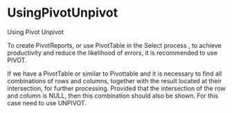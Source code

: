 # UsingPivotUnpivot
Using Pivot Unpivot

To create PivotReports, or use PivotTable in the Select process
 , to achieve productivity and reduce the likelihood of errors, it is recommended to use PIVOT.
 
If we have a PivotTable or similar to Pivottable and it is necessary to find all combinations of rows and columns, together with the result located at their intersection, for further processing. 
Provided that the intersection of the row and column is NULL, then this combination should also be shown.
For this case need to use UNPIVOT.

